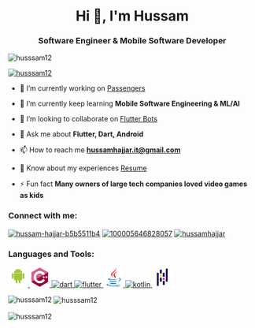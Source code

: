 <h1 align="center">Hi 👋, I'm Hussam</h1>
<h3 align="center">Software Engineer & Mobile Software Developer</h3>

<p align="left"> <img src="https://komarev.com/ghpvc/?username=husssam12&label=Profile%20views&color=0e75b6&style=flat" alt="husssam12" /> </p>

<p align="left"> <a href="https://github.com/ryo-ma/github-profile-trophy"><img src="https://github-profile-trophy.vercel.app/?username=husssam12" alt="husssam12" /></a> </p>

- 🔭 I’m currently working on [Passengers](https://github.com/flutterbots/passengers)

- 🌱 I’m currently keep learning **Mobile Software Engineering & ML/AI**

- 👯 I’m looking to collaborate on [Flutter Bots](https://github.com/flutterbots/flutterbots)

- 💬 Ask me about **Flutter, Dart, Android**

- 📫 How to reach me **hussamhajjar.it@gmail.com**

- 📄 Know about my experiences [Resume](https://docs.google.com/document/d/1iDkbRh0Q7VDFu-H7vgJEi3z9s4j86QBkM9v9Q7KIy3g/edit?usp=sharing)

- ⚡ Fun fact **Many owners of large tech companies loved video games as kids**

<h3 align="left">Connect with me:</h3>
<p align="left">
<a href="https://linkedin.com/in/hussam-hajjar-b5b5511b4" target="blank"><img align="center" src="https://raw.githubusercontent.com/rahuldkjain/github-profile-readme-generator/master/src/images/icons/Social/linked-in-alt.svg" alt="hussam-hajjar-b5b5511b4" height="30" width="40" /></a>
<a href="https://fb.com/100005646828057" target="blank"><img align="center" src="https://raw.githubusercontent.com/rahuldkjain/github-profile-readme-generator/master/src/images/icons/Social/facebook.svg" alt="100005646828057" height="30" width="40" /></a>
<a href="https://www.leetcode.com/hussamhajjar" target="blank"><img align="center" src="https://raw.githubusercontent.com/rahuldkjain/github-profile-readme-generator/master/src/images/icons/Social/leet-code.svg" alt="hussamhajjar" height="30" width="40" /></a>
</p>

<h3 align="left">Languages and Tools:</h3>
<p align="left"> <a href="https://developer.android.com" target="_blank" rel="noreferrer"> <img src="https://raw.githubusercontent.com/devicons/devicon/master/icons/android/android-original-wordmark.svg" alt="android" width="40" height="40"/> </a> <a href="https://www.w3schools.com/cpp/" target="_blank" rel="noreferrer"> <img src="https://raw.githubusercontent.com/devicons/devicon/master/icons/cplusplus/cplusplus-original.svg" alt="cplusplus" width="40" height="40"/> </a> <a href="https://dart.dev" target="_blank" rel="noreferrer"> <img src="https://www.vectorlogo.zone/logos/dartlang/dartlang-icon.svg" alt="dart" width="40" height="40"/> </a> <a href="https://flutter.dev" target="_blank" rel="noreferrer"> <img src="https://www.vectorlogo.zone/logos/flutterio/flutterio-icon.svg" alt="flutter" width="40" height="40"/> </a> <a href="https://www.java.com" target="_blank" rel="noreferrer"> <img src="https://raw.githubusercontent.com/devicons/devicon/master/icons/java/java-original.svg" alt="java" width="40" height="40"/> </a> <a href="https://kotlinlang.org" target="_blank" rel="noreferrer"> <img src="https://www.vectorlogo.zone/logos/kotlinlang/kotlinlang-icon.svg" alt="kotlin" width="40" height="40"/> </a> <a href="https://pandas.pydata.org/" target="_blank" rel="noreferrer"> <img src="https://raw.githubusercontent.com/devicons/devicon/2ae2a900d2f041da66e950e4d48052658d850630/icons/pandas/pandas-original.svg" alt="pandas" width="40" height="40"/> </a> </p>

<p><img align="left" src="https://github-readme-stats.vercel.app/api/top-langs?username=husssam12&show_icons=true&locale=en&layout=compact" alt="husssam12" /></p>

<p>&nbsp;<img align="center" src="https://github-readme-stats.vercel.app/api?username=husssam12&show_icons=true&locale=en" alt="husssam12" /></p>

<p><img align="center" src="https://github-readme-streak-stats.herokuapp.com/?user=husssam12&" alt="husssam12" /></p>
